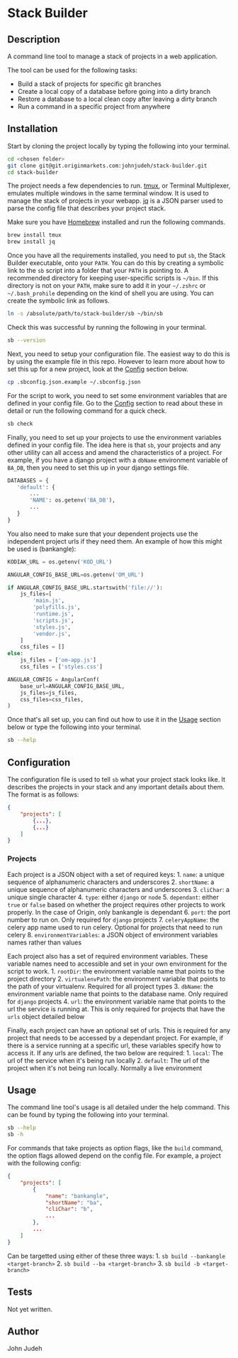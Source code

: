 # Stack Builder


## Description

A command line tool to manage a stack of projects in a web application.

The tool can be used for the following tasks:
 * Build a stack of projects for specific git branches
 * Create a local copy of a database before going into a dirty branch
 * Restore a database to a local clean copy after leaving a dirty branch
 * Run a command in a specific project from anywhere


## Installation

Start by cloning the project locally by typing the following into your terminal.

```bash
cd <chosen folder>
git clone git@git.originmarkets.com:johnjudeh/stack-builder.git
cd stack-builder
```

The project needs a few dependencies to run. [tmux](https://github.com/tmux/tmux/wiki), or Terminal
Multiplexer, emulates multiple windows in the same terminal window. It is used to manage the stack
of projects in your webapp. [jq](https://stedolan.github.io/jq/) is a JSON parser used to parse the
config file that describes your project stack.

Make sure you have [Homebrew](https://brew.sh/) installed and run the following commands.

```bash
brew install tmux
brew install jq
```

Once you have all the requirements installed, you need to put `sb`, the Stack Builder executable,
onto your `PATH`. You can do this by creating a symbolic link to the `sb` script into a folder
that your `PATH` is pointing to. A recommended directory for keeping user-specific scripts is
`~/bin`. If this directory is not on your `PATH`, make sure to add it in your `~/.zshrc` or
`~/.bash_prohile` depending on the kind of shell you are using. You can create the symbolic link as
follows.

```bash
ln -s /absolute/path/to/stack-builder/sb ~/bin/sb
```

Check this was successful by running the following in your terminal.

```bash
sb --version
```

Next, you need to setup your configuration file. The easiest way to do this is by using the
example file in this repo. However to learn more about how to set this up for a new project, look
at the [Config](#configuration) section below.

```bash
cp .sbconfig.json.example ~/.sbconfig.json
```

For the script to work, you need to set some environment variables that are defined in your config
file. Go to the [Config](#configuration) section to read about these in detail or run the following
command for a quick check.

```bash
sb check
```

Finally, you need to set up your projects to use the environment variables defined in your config
file. The idea here is that `sb`, your projects and any other utility can all access and amend the
characteristics of a project. For example, if you have a django project with a `dbName` environment
variable of `BA_DB`, then you need to set this up in your django settings file.

```python
DATABASES = {
   'default': {
       ...
       'NAME': os.getenv('BA_DB'),
       ...
   }
}
```

You also need to make sure that your dependent projects use the independent project urls if they
need them. An example of how this might be used is (bankangle):

```python
KODIAK_URL = os.getenv('KOD_URL')

ANGULAR_CONFIG_BASE_URL=os.getenv('OM_URL')

if ANGULAR_CONFIG_BASE_URL.startswith('file://'):
    js_files=[
        'main.js',
        'polyfills.js',
        'runtime.js',
        'scripts.js',
        'styles.js',
        'vendor.js',
    ]
    css_files = []
else:
    js_files = ['om-app.js']
    css_files = ['styles.css']

ANGULAR_CONFIG = AngularConf(
    base_url=ANGULAR_CONFIG_BASE_URL,
    js_files=js_files,
    css_files=css_files,
)
```

Once that's all set up, you can find out how to use it in the [Usage](#usage) section below or
type the following into your terminal.

```bash
sb --help
```


## Configuration

The configuration file is used to tell `sb` what your project stack looks like. It describes the
projects in your stack and any important details about them. The format is as follows:

```JSON
{
	"projects": [
		{...},
		{...}
	]
}
```

### Projects

Each project is a JSON object with a set of required keys:
	1. `name`: a unique sequence of alphanumeric characters and underscores
	2. `shortName`: a unique sequence of alphanumeric characters and underscores
	3. `cliChar`: a unique single character
	4. `type`: either `django` or `node`
	5. `dependant`: either `true` or `false` based on whether the project requires other
		projects to work properly. In the case of Origin, only bankangle is dependant
	6. `port`: the port number to run on. Only required for `django` projects
	7. `celeryAppName`: the celery app name used to run celery. Optional for projects that need
		to run celery
	8. `environmentVariables`: a JSON object of environment variables names rather than values

Each project also has a set of required environment variables. These variable names need to
accessible and set in your own environment for the script to work.
	1. `rootDir`: the environment variable name that points to the project directory
	2. `virtualenvPath`: the environment variable that points to the path of your virtualenv. Required for
		all project types
	3. `dbName`: the environment variable name that points to the database name. Only required for
		`django` projects
	4. `url`: the environment variable name that points to the url the service is running at. This
		is only required for projects that have the `urls` object detailed below

Finally, each project can have an optional set of urls. This is required for any project that
needs to be accessed by a dependant project. For example, if there is a service running at a
specific url, these variables specify how to access it. If any urls are defined, the two below are
required:
	1. `local`: The url of the service when it's being run locally
	2. `default`: The url of the project when it's not being run locally. Normally a live
		environment


## Usage

The command line tool's usage is all detailed under the help command. This can be found by typing
the following into your terminal.

```bash
sb --help
sb -h
```

For commands that take projects as option flags, like the `build` command, the option flags allowed
depend on the config file. For example, a project with the following config:

```JSON
{
	"projects": [
		{
			"name": "bankangle",
			"shortName": "ba",
			"cliChar": "b",
			...
		},
		...
	]
}
```

Can be targetted using either of these three ways:
	1. `sb build --bankangle <target-branch>`
	2. `sb build --ba <target-branch>`
	3. `sb build -b <target-branch>`


## Tests

Not yet written.


## Author

John Judeh

